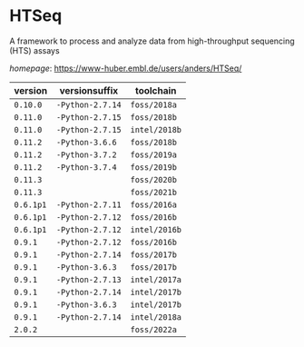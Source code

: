 # HTSeq

A framework to process and analyze data from high-throughput sequencing (HTS) assays

*homepage*: <https://www-huber.embl.de/users/anders/HTSeq/>

version | versionsuffix | toolchain
--------|---------------|----------
``0.10.0`` | ``-Python-2.7.14`` | ``foss/2018a``
``0.11.0`` | ``-Python-2.7.15`` | ``foss/2018b``
``0.11.0`` | ``-Python-2.7.15`` | ``intel/2018b``
``0.11.2`` | ``-Python-3.6.6`` | ``foss/2018b``
``0.11.2`` | ``-Python-3.7.2`` | ``foss/2019a``
``0.11.2`` | ``-Python-3.7.4`` | ``foss/2019b``
``0.11.3`` |  | ``foss/2020b``
``0.11.3`` |  | ``foss/2021b``
``0.6.1p1`` | ``-Python-2.7.11`` | ``foss/2016a``
``0.6.1p1`` | ``-Python-2.7.12`` | ``foss/2016b``
``0.6.1p1`` | ``-Python-2.7.12`` | ``intel/2016b``
``0.9.1`` | ``-Python-2.7.12`` | ``foss/2016b``
``0.9.1`` | ``-Python-2.7.14`` | ``foss/2017b``
``0.9.1`` | ``-Python-3.6.3`` | ``foss/2017b``
``0.9.1`` | ``-Python-2.7.13`` | ``intel/2017a``
``0.9.1`` | ``-Python-2.7.14`` | ``intel/2017b``
``0.9.1`` | ``-Python-3.6.3`` | ``intel/2017b``
``0.9.1`` | ``-Python-2.7.14`` | ``intel/2018a``
``2.0.2`` |  | ``foss/2022a``
